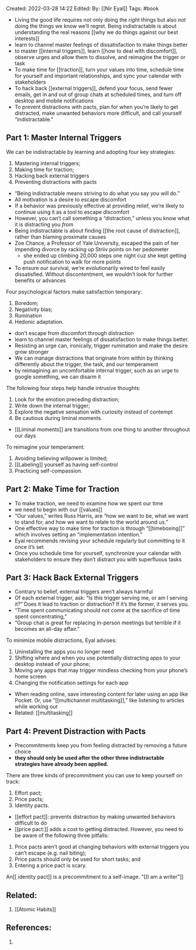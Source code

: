 Created: 2022-03-28 14:22
Edited: 
By: [[Nir Eyal]]
Tags: #book


- Living the good life requires not only doing the _right_ things but also _not_ doing the things we know we’ll regret. Being indistractable is about understanding the real reasons [[why we do things against our best interests]]
- learn to channel master feelings of dissatisfaction to make things better
- to master [[internal triggers]], learn [[how to deal with discomfort]], observe urges and allow them to dissolve, and reimagine the trigger or task
- To make time for [[traction]], turn your values into time, schedule time for yourself and important relationships, and sync your calendar with stakeholders
- To hack back [[external triggers]], defend your focus, send fewer emails, get in and out of group chats at scheduled times, and turn off desktop and mobile notifications
- To prevent distractions with pacts, plan for when you’re likely to get distracted, make unwanted behaviors more difficult, and call yourself “indistractable.”


## Part 1: Master Internal Triggers

We can be indistractable by learning and adopting four key strategies:
1.  Mastering internal triggers; 
2.  Making time for traction;
3.  Hacking back external triggers
4.  Preventing distractions with pacts

- “Being indistractable means striving to do what you say you will do.”
- All motivation is a desire to escape discomfort
- If a behavior was previously effective at providing relief, we’re likely to continue using it as a tool to escape discomfort
- However, you can’t call something a “distraction,” unless you know what it is distracting you _from_
- Being indistractable is about finding [[the root cause of distraction]], rather than blaming proximate causes
- Zoe Chance, a Professor of Yale University, escaped the pain of her impending divorce by racking up Striiv points on her pedometer
	- she ended up climbing 20,000 steps one night cuz she kept getting push notification to walk for more points
- To ensure our survival, we’re evolutionarily wired to feel easily dissatisfied. Without discontentment, we wouldn’t look for further benefits or advances

Four psychological factors make satisfaction temporary:
1.  Boredom;
2.  Negativity bias;
3.  Rumination
4.  Hedonic adaptation. 

- don't escape from discomfort through distraction
- learn to channel master feelings of dissatisfaction to make things better.
- Resisting an urge can, ironically, trigger rumination and make the desire grow stronger
- We can manage distractions that originate from within by thinking differently about the trigger, the task, and our temperament
- by reimagining an uncomfortable internal trigger, such as an urge to google something, we can disarm it

The following four steps help handle intrusive thoughts:
1.  Look for the emotion preceding distraction;
2.  Write down the internal trigger;
3.  Explore the negative sensation with curiosity instead of contempt
4.  Be cautious during liminal moments. 

- [[Liminal moments]] are transitions from one thing to another throughout our days

To reimagine your temperament:
1.  Avoiding believing willpower is limited;
2.  [[Labeling]] yourself as having self-control
3.  Practicing self-compassion.

## Part 2: Make Time for Traction
- To make traction, we need to examine how we spent our time
- we need to begin with our [[values]]
- “Our values,” writes Russ Harris, are “how we want to be, what we want to stand for, and how we want to relate to the world around us.”
- One effective way to make time for traction is through “[[timeboxing]]” which involves setting an “implementation intention.”
- Eyal recommends revising your schedule regularly but committing to it once it’s set
- Once you schedule time for yourself, synchronize your calendar with stakeholders to ensure they don’t distract you with superfluous tasks

## Part 3: Hack Back External Triggers
- Contrary to belief, external triggers aren’t always harmful
- Of each external trigger, ask: “Is this trigger serving me, or am I serving it?” Does it lead to traction or distraction? If it’s the former, it serves you.
- “Time spent communicating should not come at the sacrifice of time spent concentrating,” 
- “Group chat is great for replacing in-person meetings but terrible if it becomes an all-day affair.”

To minimize mobile distractions, Eyal advises:
1.  Uninstalling the apps you no longer need
2.  Shifting where and when you use potentially distracting apps to your desktop instead of your phone;
3.  Moving any apps that may trigger mindless checking from your phone’s home screen
4.  Changing the notification settings for each app

- When reading online, save interesting content for later using an app like Pocket. Or, use “[[multichannel multitasking]],” like listening to articles while working out
- Related: [[multitasking]]

## Part 4: Prevent Distraction with Pacts
- Precommitments keep you from feeling distracted by removing a future choice 
- **they should only be used after the other three indistractable strategies have already been applied.**

There are three kinds of precommitment you can use to keep yourself on track:
1.  Effort pact;
2.  Price pacts;
3.  Identity pacts.

- [[effort pact]]: prevents distraction by making unwanted behaviors difficult to do
- [[price pact:]] adds a cost to getting distracted. However, you need to be aware of the following three pitfalls:

1.  Price pacts aren’t good at changing behaviors with external triggers you can’t escape (e.g. nail biting);
2.  Price pacts should only be used for short tasks; and
3.  Entering a price pact is scary.

An[[ identity pact]] is a precommitment to a self-image. "[[I am a writer"]]

## Related:
1. [[Atomic Habits]]

## References:
1. 